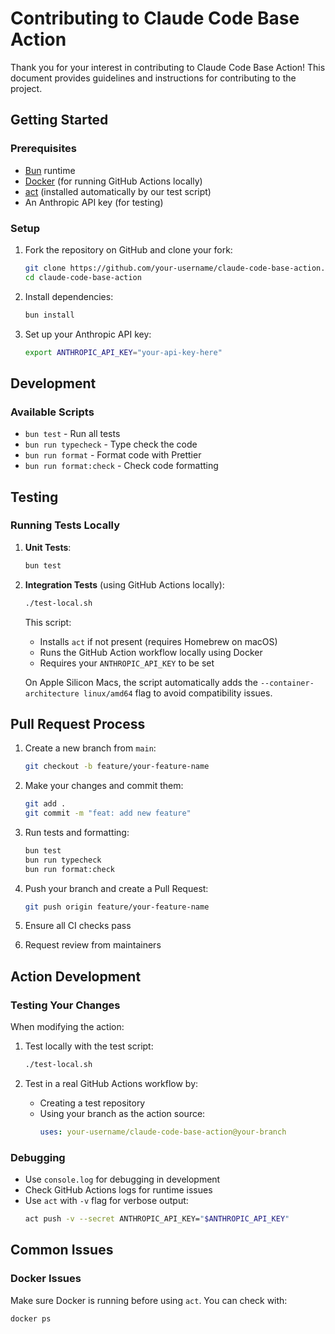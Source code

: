 # Contributing to Claude Code Base Action

Thank you for your interest in contributing to Claude Code Base Action! This document provides guidelines and instructions for contributing to the project.

## Getting Started

### Prerequisites

- [Bun](https://bun.sh/) runtime
- [Docker](https://www.docker.com/) (for running GitHub Actions locally)
- [act](https://github.com/nektos/act) (installed automatically by our test script)
- An Anthropic API key (for testing)

### Setup

1. Fork the repository on GitHub and clone your fork:

   ```bash
   git clone https://github.com/your-username/claude-code-base-action.git
   cd claude-code-base-action
   ```

2. Install dependencies:

   ```bash
   bun install
   ```

3. Set up your Anthropic API key:
   ```bash
   export ANTHROPIC_API_KEY="your-api-key-here"
   ```

## Development

### Available Scripts

- `bun test` - Run all tests
- `bun run typecheck` - Type check the code
- `bun run format` - Format code with Prettier
- `bun run format:check` - Check code formatting

## Testing

### Running Tests Locally

1. **Unit Tests**:

   ```bash
   bun test
   ```

2. **Integration Tests** (using GitHub Actions locally):

   ```bash
   ./test-local.sh
   ```

   This script:
   - Installs `act` if not present (requires Homebrew on macOS)
   - Runs the GitHub Action workflow locally using Docker
   - Requires your `ANTHROPIC_API_KEY` to be set

   On Apple Silicon Macs, the script automatically adds the `--container-architecture linux/amd64` flag to avoid compatibility issues.

## Pull Request Process

1. Create a new branch from `main`:

   ```bash
   git checkout -b feature/your-feature-name
   ```

2. Make your changes and commit them:

   ```bash
   git add .
   git commit -m "feat: add new feature"
   ```

3. Run tests and formatting:

   ```bash
   bun test
   bun run typecheck
   bun run format:check
   ```

4. Push your branch and create a Pull Request:

   ```bash
   git push origin feature/your-feature-name
   ```

5. Ensure all CI checks pass

6. Request review from maintainers

## Action Development

### Testing Your Changes

When modifying the action:

1. Test locally with the test script:

   ```bash
   ./test-local.sh
   ```

2. Test in a real GitHub Actions workflow by:
   - Creating a test repository
   - Using your branch as the action source:
     ```yaml
     uses: your-username/claude-code-base-action@your-branch
     ```

### Debugging

- Use `console.log` for debugging in development
- Check GitHub Actions logs for runtime issues
- Use `act` with `-v` flag for verbose output:
  ```bash
  act push -v --secret ANTHROPIC_API_KEY="$ANTHROPIC_API_KEY"
  ```

## Common Issues

### Docker Issues

Make sure Docker is running before using `act`. You can check with:

```bash
docker ps
```
